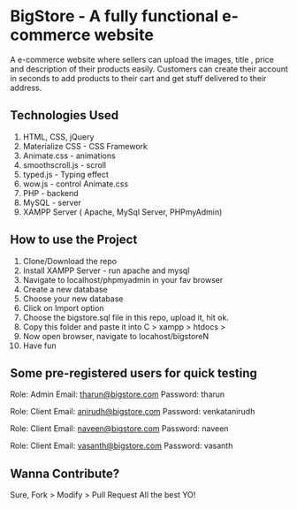 # BigStore - A fully functional e-commerce website

A e-commerce website where sellers can upload the images, title , price and description of their products easily. Customers can create their account in seconds to add products to their cart and get stuff delivered to their address.

## Technologies Used

1. HTML, CSS, jQuery
2. Materialize CSS - CSS Framework
3. Animate.css - animations
4. smoothscroll.js - scroll
5. typed.js - Typing effect
6. wow.js - control Animate.css
7. PHP - backend
8. MySQL - server
9. XAMPP Server ( Apache, MySql Server, PHPmyAdmin)

## How to use the Project

1. Clone/Download the repo
2. Install XAMPP Server - run apache and mysql
3. Navigate to localhost/phpmyadmin in your fav browser
4. Create a new database
5. Choose your new database
6. Click on Import option
7. Choose the bigstore.sql file in this repo, upload it, hit ok.
8. Copy this folder and paste it into C > xampp > htdocs >
9. Now open browser, navigate to locahost/bigstoreN
10. Have fun

## Some pre-registered users for quick testing

Role: Admin
Email: tharun@bigstore.com
Password: tharun

Role: Client
Email: anirudh@bigstore.com
Password: venkatanirudh

Role: Client
Email: naveen@bigstore.com
Password: naveen

Role: Client
Email: vasanth@bigstore.com
Password: vasanth

## Wanna Contribute?

Sure, Fork > Modify > Pull Request
All the best YO!
